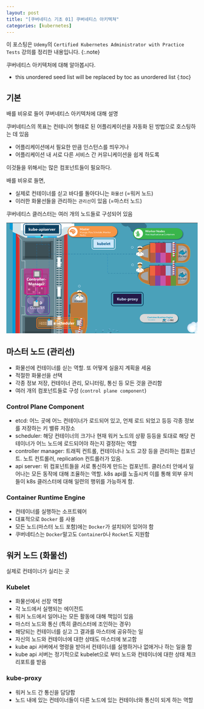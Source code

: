 ```yaml
---
layout: post
title: "[쿠버네티스 기초 01] 쿠버네티스 아키텍쳐"
categories: [kubernetes]
---
```


이 포스팅은 `Udemy`의 `Certified Kubernetes Administrator with Practice Tests` 강의를 정리한 내용입니다.
{:.note}

쿠버네티스 아키텍처에 대해 알아봅시다.

* this unordered seed list will be replaced by toc as unordered list
{:toc}


## 기본

배를 비유로 들어 쿠버네티스 아키텍처에 대해 설명

쿠버네티스의 목표는 컨테니어 형태로 된 어플리케이션을 자동화 된 방법으로 호스팅하는 데 있음

- 어플리케이션에서 필요한 만큼 인스턴스를 띄우거나
- 어플리케이션 내 서로 다른 서비스 간 커뮤니케이션을 쉽게 하도록

이것들을 위해서는 많은 컴포넌트들이 필요하다.

배를 비유로 들면,

- 실제로 컨테이너를 싣고 바다를 돌아다니는 `화물선` (=워커 노드)
- 이러한 화물선들을 관리하는 `관리선`이 있음 (=마스터 노드)

쿠버네티스 클러스터는 여러 개의 노드들로 구성되어 있음

![k8s-archi](/assets/img/k8s-archi.PNG)

## 마스터 노드 (관리선)

- 화물선에 컨테이너를 싣는 역할. 또 어떻게 실을지 계획을 세움
- 적절한 화물선을 선택
- 각종 정보 저장, 컨테이너 관리, 모니터링, 통신 등 모든 것을 관리함
- 여러 개의 컴포넌트들로 구성 (`control plane component`)

### Control Plane Component

- etcd: 어느 곳에 어느 컨테이너가 로드되어 있고, 언제 로드 되었고 등등 각종 정보를 저장하는 키 밸류 저장소
- scheduler: 해당 컨테이너의 크기나 현재 워커 노드의 상황 등등을 토대로 해당 컨테이너가 어느 노드에 로드되어야 하는지 결정하는 역할
- controller manager: 트래픽 컨트롤, 컨테이너나 노드 고장 등을 관리하는 컴포넌트. 노트 컨트롤러, replication 컨트롤러가 있음.
- api server: 위 컴포넌트들을 서로 통신하게 만드는 컴포넌트. 클러스터 안에서 일어나는 모든 동작에 대해 조율하는 역할. k8s api를 노출시켜 이를 통해 외부 유저들이 k8s 클러스터에 대해 일련의 행위를 가능하게 함.

### Container Runtime Engine

- 컨테이너를 실행하는 소프트웨어
- 대표적으로 `Docker` 를 사용
- 모든 노드(마스터 노드 포함)에는 `Docker`가 설치되어 있어야 함
- 쿠버네티스는 `Docker`말고도 `ContainerD`나 `Rocket`도 지원함

## 워커 노드 (화물선)

실제로 컨테이너가 실리는 곳

### Kubelet

- 화물선에서 선장 역할
- 각 노드에서 실행되는 에이전트
- 워커 노드에서 일어나는 모든 활동에 대해 책임이 있음
- 마스터 노드와 통신 (특히 클러스터에 조인하는 경우)
- 해당되는 컨테이너를 싣고 그 결과를 마스터에 공유하는 일
- 자신의 노드와 컨테이너에 대한 상태도 마스터에 보고함
- kube api 서버에서 명령을 받아서 컨테이너를 실행하거나 없애거나 하는 일을 함
- kube api 서버는 정기적으로 kubelet으로 부터 노드와 컨테이너에 대한 상태 체크 리포트를 받음

### kube-proxy

- 워커 노드 간 통신을 담당함
- 노드 내에 있는 컨테이너들이 다른 노드에 있는 컨테이너와 통신이 되게 하는 역할 
